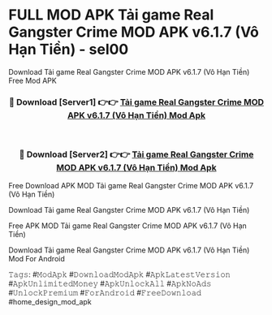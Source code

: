 # FULL MOD APK Tải game Real Gangster Crime MOD APK v6.1.7 (Vô Hạn Tiền) - sel00
Download Tải game Real Gangster Crime MOD APK v6.1.7 (Vô Hạn Tiền) Free Mod APK

<div align="center">
<h3>🔴 Download [Server1] 👉👉 <a href="https://apk-comot.site?title=Tải_game_Real_Gangster_Crime_MOD_APK_v6.1.7_(Vô_Hạn_Tiền)">Tải game Real Gangster Crime MOD APK v6.1.7 (Vô Hạn Tiền) Mod Apk</a></h3><br>

<h3>🔴 Download [Server2] 👉👉 <a href="https://apk-comot.site?title=Tải_game_Real_Gangster_Crime_MOD_APK_v6.1.7_(Vô_Hạn_Tiền)">Tải game Real Gangster Crime MOD APK v6.1.7 (Vô Hạn Tiền) Mod Apk</a></h3>
</div>


Free Download APK MOD Tải game Real Gangster Crime MOD APK v6.1.7 (Vô Hạn Tiền)

Download Tải game Real Gangster Crime MOD APK v6.1.7 (Vô Hạn Tiền) 

Free APK MOD Tải game Real Gangster Crime MOD APK v6.1.7 (Vô Hạn Tiền) 

Download Tải game Real Gangster Crime MOD APK v6.1.7 (Vô Hạn Tiền) Mod For Android

𝚃𝚊𝚐𝚜: #𝙼𝚘𝚍𝙰𝚙𝚔 #𝙳𝚘𝚠𝚗𝚕𝚘𝚊𝚍𝙼𝚘𝚍𝙰𝚙𝚔 #𝙰𝚙𝚔𝙻𝚊𝚝𝚎𝚜𝚝𝚅𝚎𝚛𝚜𝚒𝚘𝚗 #𝙰𝚙𝚔𝚄𝚗𝚕𝚒𝚖𝚒𝚝𝚎𝚍𝙼𝚘𝚗𝚎𝚢 #𝙰𝚙𝚔𝚄𝚗𝚕𝚘𝚌𝚔𝙰𝚕𝚕 #𝙰𝚙𝚔𝙽𝚘𝙰𝚍𝚜 #𝚄𝚗𝚕𝚘𝚌𝚔𝙿𝚛𝚎𝚖𝚒𝚞𝚖 #𝙵𝚘𝚛𝙰𝚗𝚍𝚛𝚘𝚒𝚍 #𝙵𝚛𝚎𝚎𝙳𝚘𝚠𝚗𝚕𝚘𝚊𝚍 #home_design_mod_apk